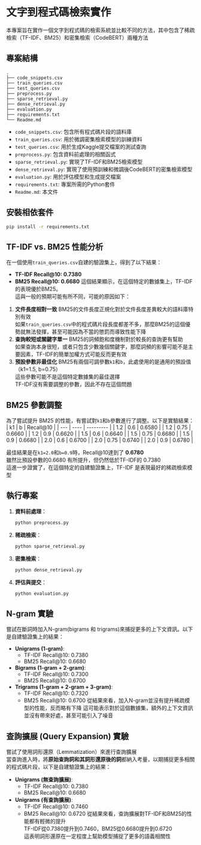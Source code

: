 
# 文字到程式碼檢索實作

本專案旨在實作一個文字到程式碼的檢索系統並比較不同的方法，其中包含了稀疏檢索（TF-IDF、BM25）和密集檢索（CodeBERT）兩種方法  

## 專案結構

```
.
├── code_snippets.csv
├── train_queries.csv
├── test_queries.csv
├── preprocess.py
├── sparse_retrieval.py
├── dense_retrieval.py
├── evaluation.py
├── requirements.txt
└── Readme.md
```

*   `code_snippets.csv`: 包含所有程式碼片段的語料庫
*   `train_queries.csv`: 用於微調密集檢索模型的訓練資料
*   `test_queries.csv`: 用於生成Kaggle提交檔案的測試查詢
*   `preprocess.py`: 包含資料前處理的相關函式
*   `sparse_retrieval.py`: 實現了TF-IDF和BM25檢索模型
*   `dense_retrieval.py`: 實現了使用預訓練和微調後CodeBERT的密集檢索模型
*   `evaluation.py`: 用於評估模型和生成提交檔案
*   `requirements.txt`: 專案所需的Python套件
*   `Readme.md`: 本文件

## 安裝相依套件

```bash
pip install -r requirements.txt
```

## TF-IDF vs. BM25 性能分析
在一個使用`train_queries.csv`自建的驗證集上，得到了以下結果：  
*   **TF-IDF Recall@10: 0.7380**
*   **BM25 Recall@10: 0.6680**
這個結果顯示，在這個特定的數據集上，TF-IDF的表現優於BM25。   
這與一般的預期可能有所不同，可能的原因如下：  
1.  **文件長度相對一致**
    BM25的文件長度正規化對於文件長度差異較大的語料庫特別有效  
    如果`train_queries.csv`中的程式碼片段長度都差不多，那麼BM25的這個優勢就無法發揮，甚至可能因為不當的懲罰而導致性能下降  
2.  **查詢較短或關鍵字單一**
    BM25的詞頻飽和度機制對於較長的查詢更有幫助  
    如果查詢本身很短，或者只包含少數幾個關鍵字，那麼詞頻的影響可能不是主要因素，TF-IDF的簡單加權方式可能反而更有效  
3.  **預設參數非最佳化**
    BM25有兩個可調參數`k1`和`b`，此處使用的是通用的預設值（k1=1.5, b=0.75）    
    這些參數可能不是這個特定數據集的最佳選擇  
    TF-IDF沒有需要調整的參數，因此不存在這個問題  


## BM25 參數調整
為了嘗試提升 BM25 的性能，有嘗試對`k1`和`b`參數進行了調整。以下是實驗結果：
| k1  | b    | Recall@10 |
| --- | ---- | --------- |
| 1.2 | 0.6  | 0.6580    |
| 1.2 | 0.75 | 0.6660    |
| 1.2 | 0.9  | 0.6620    |
| 1.5 | 0.6  | 0.6640    |
| 1.5 | 0.75 | 0.6680    |
| 1.5 | 0.9  | 0.6680    |
| 2.0 | 0.6  | 0.6700    |
| 2.0 | 0.75 | 0.6740    |
| 2.0 | 0.9  | 0.6780    | 

最佳結果是在`k1=2.0`和`b=0.9`時，Recall@10達到了 **0.6780**  
雖然比預設參數的0.6680 有所提升，但仍然低於TF-IDF的 0.7380  
這進一步證實了，在這個特定的自建驗證集上，TF-IDF 是表現最好的稀疏檢索模型  

## 執行專案
1.  **資料前處理**：
    ```bash
    python preprocess.py
    ```
2.  **稀疏檢索**：
    ```bash
    python sparse_retrieval.py
    ```
3.  **密集檢索**：
    ```bash
    python dense_retrieval.py
    ```
4.  **評估與提交**：
    ```bash
    python evaluation.py
    ```

## N-gram 實驗
嘗試在斷詞時加入N-gram(bigrams 和 trigrams)來捕捉更多的上下文資訊。以下是自建驗證集上的結果：
*   **Unigrams (1-gram)**:
    *   TF-IDF Recall@10: 0.7380
    *   BM25 Recall@10: 0.6680
*   **Bigrams (1-gram + 2-gram)**:
    *   TF-IDF Recall@10: 0.7300
    *   BM25 Recall@10: 0.6700
*   **Trigrams (1-gram + 2-gram + 3-gram)**:
    *   TF-IDF Recall@10: 0.7320
    *   BM25 Recall@10: 0.6700
從結果來看，加入N-gram並沒有提升稀疏模型的性能，反而略有下降
這可能表示對於這個數據集，額外的上下文資訊並沒有帶來好處，甚至可能引入了噪音


## 查詢擴展 (Query Expansion) 實驗
嘗試了使用詞形還原（Lemmatization）來進行查詢擴展   
當查詢進入時，將**原始查詢詞和其詞形還原後的詞**都納入考量，以期捕捉更多相關的程式碼片段，以下是自建驗證集上的結果：  
*   **Unigrams (無查詢擴展)**:
    *   TF-IDF Recall@10: 0.7380
    *   BM25 Recall@10: 0.6680
*   **Unigrams (有查詢擴展)**:
    *   TF-IDF Recall@10: 0.7460
    *   BM25 Recall@10: 0.6720
從結果來看，查詢擴展對TF-IDF和BM25的性能都有輕微的提升  
TF-IDF從0.7380提升到0.7460，BM25從0.6680提升到0.6720  
這表明詞形還原在一定程度上幫助模型捕捉了更多的語義相關性  